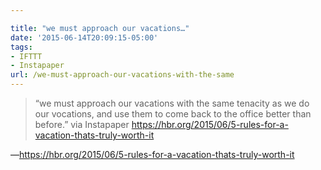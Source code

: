 ```yaml
---

title: "we must approach our vacations…"
date: '2015-06-14T20:09:15-05:00'
tags:
- IFTTT
- Instapaper
url: /we-must-approach-our-vacations-with-the-same
---
```

<blockquote>&ldquo;we must approach our vacations with the same tenacity as we do our vocations, and use them to come back to the office better than before.&rdquo; via Instapaper <a href="https://hbr.org/2015/06/5-rules-for-a-vacation-thats-truly-worth-it" target="_blank">https://hbr.org/2015/06/5-rules-for-a-vacation-thats-truly-worth-it</a></blockquote>&#8212;<a href="https://hbr.org/2015/06/5-rules-for-a-vacation-thats-truly-worth-it" target="_blank">https://hbr.org/2015/06/5-rules-for-a-vacation-thats-truly-worth-it</a>
